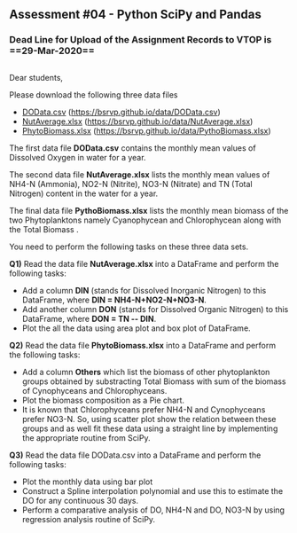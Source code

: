 ## Assessment \#04 - Python SciPy and Pandas

### Dead Line for Upload of the Assignment Records to VTOP is ==29-Mar-2020==

## 

Dear students,

Please download the following three data files

- [DOData.csv](https://bsrvp.github.io/data/DOData.csv)  (https://bsrvp.github.io/data/DOData.csv)
- [NutAverage.xlsx](https://bsrvp.github.io/data/NutAverage.xlsx) (https://bsrvp.github.io/data/NutAverage.xlsx)
- [PhytoBiomass.xlsx](https://bsrvp.github.io/data/PythoBiomass.xlsx) (https://bsrvp.github.io/data/PythoBiomass.xlsx)



The first data file **DOData.csv** contains the monthly mean values of Dissolved Oxygen in water for a year.

The second data file **NutAverage.xlsx** lists the monthly mean values of NH4-N (Ammonia), NO2-N (Nitrite), NO3-N (Nitrate)  and TN (Total Nitrogen) content in the water for a year.

The final data file **PythoBiomass.xlsx** lists the monthly mean biomass of the two Phytoplanktons namely Cyanophycean and Chlorophycean along with the Total Biomass .

You need to perform the following tasks on these three data sets.



**Q1)**  Read the data file **NutAverage.xlsx** into a DataFrame and perform the following tasks:

- Add a column  **DIN**  (stands for Dissolved Inorganic Nitrogen) to this DataFrame, where **DIN = NH4-N+NO2-N+NO3-N**.
- Add another column **DON**  (stands for Dissolved Organic Nitrogen) to this DataFrame, where **DON = TN -- DIN**.
- Plot the all the data using area plot and box plot of DataFrame.

**Q2)**  Read the data file **PhytoBiomass.xlsx** into a DataFrame and perform the following tasks:

- Add a column **Others** which list the biomass of  other phytoplankton groups obtained by substracting Total Biomass with sum of the biomass of Cynophyceans and Chlorophyceans.
- Plot the biomass composition as a Pie chart.
- It is known that Chlorophyceans prefer NH4-N and Cynophyceans prefer NO3-N.  So, using scatter plot show the relation between these groups and as well fit these data using a straight line by implementing the appropriate routine from SciPy.

**Q3)**  Read the data file DOData.csv into a DataFrame and perform the following tasks:

- Plot the monthly data using bar plot
- Construct a Spline interpolation polynomial and use this to estimate the DO for any continuous 30 days.
- Perform a  comparative analysis of DO, NH4-N and DO, NO3-N by using regression analysis routine of SciPy.

